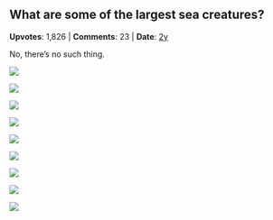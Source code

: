 ## What are some of the largest sea creatures?
    
**Upvotes**: 1,826 | **Comments**: 23 | **Date**: [2y](https://www.quora.com/What-are-some-of-the-largest-sea-creatures/answer/Gary-Meaney)

No, there’s no such thing.

![](https://qph.fs.quoracdn.net/main-qimg-9a33d427e53bd3a12a1d7cea3b419b61-lq)

![](https://qph.fs.quoracdn.net/main-qimg-872d173874663800644611d47b751751-lq)

![](https://qph.fs.quoracdn.net/main-qimg-38ec2c68b5e19c5772034f63ae87f550-lq)

![](https://qph.fs.quoracdn.net/main-qimg-2fd1a3b6481a64749d5f8ef74c8cefc9-lq)

![](https://qph.fs.quoracdn.net/main-qimg-080eb474f95c00a13d5b835fc378ce13.webp)

![](https://qph.fs.quoracdn.net/main-qimg-80eb61e06f64e584cbfed0b30d91ff56-lq)

![](https://qph.fs.quoracdn.net/main-qimg-ee63bcd566e3f39518faf761d894dff4-lq)

![](https://qph.fs.quoracdn.net/main-qimg-74674ca93d452ff036bf10718697436f-lq)

![](https://qph.fs.quoracdn.net/main-qimg-0722eb9b7de8c2e399450f25bd79b0c9-lq)

